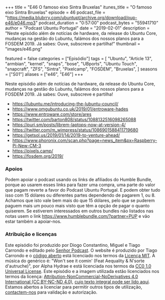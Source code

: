 +++
title = "E46 O famoso eixo Sintra Bruxelas"
itunes_title = "O famoso eixo Sintra Bruxelas"
episode = 46
podcast_file = "https://media.blubrry.com/ubuntupt/archive.org/download/pup-e46/e046.mp3"
podcast_duration = "0:57:00"
podcast_bytes = "55941710"
author = "Podcast Ubuntu Portugal"
date = "2019-02-01"
description = "Neste episódio além de notícias de hardware, da release do Ubuntu Core, mudanças na gestão do Lubuntu, falámos dos nossos planos para a FOSDEM 2019. Já sabes: Ouve, subscreve e partilha!"
thumbnail = "images/e46.png"

featured = false
categories = ["Episódio"]
tags = [
  "Ubuntu",
  "Article 13",
  "armbian",
  "kernel",
  "snaps",
  "bose",
  "UBports",
  "Ubuntu Touch",
  "snapcraft",
  "ZFS",
  "Sintra",
  "Pixelcamp",
  "FOSDEM",
  "Bruxelas",
]
seasons = ["S01"]
aliases = ["e46", "E46"]
+++

Neste episódio além de notícias de hardware, da release do Ubuntu Core, mudanças na gestão do Lubuntu, falámos dos nossos planos para a FOSDEM 2019. Já sabes: Ouve, subscreve e partilha!

* https://lubuntu.me/introducing-the-lubuntu-council/
* https://www.omgubuntu.co.uk/2019/01/entroware-hades
* https://www.entroware.com/store/ares
* https://twitter.com/barton808/status/1088132516098265088
* https://puri.sm/posts/librem-laptops-now-at-version-4/
* https://twitter.com/m_wimpress/status/1086901588411719680
* https://getsol.us/2019/01/14/2019-to-venture-ahead/
* https://www.phoronix.com/scan.php?page=news_item&px=Raspberry-Pi-New-CM-3
* https://pixels.camp/
* https://fosdem.org/2019/


### Apoios
Podem apoiar o podcast usando os links de afiliados do Humble Bundle, porque ao usarem esses links para fazer uma compra, uma parte do valor que pagam reverte a favor do Podcast Ubuntu Portugal.
E podem obter tudo isso com 15 dólares ou diferentes partes dependendo de pagarem 1, ou 8.
Achamos que isto vale bem mais do que 15 dólares, pelo que se puderem paguem mais um pouco mais visto que têm a opção de pagar o quanto quiserem.
Se estiverem interessados em outros bundles não listados nas notas usem o link https://www.humblebundle.com/?partner=PUP e vão estar também a apoiar-nos.

### Atribuição e licenças
Este episódio foi produzido por Diogo Constantino, Miguel e Tiago Carrondo e editado pelo [Senhor Podcast](https://senhorpodcast.pt/).
O website é produzido por Tiago Carrondo e o [código aberto](https://gitlab.com/podcastubuntuportugal/website) está licenciado nos termos da [Licença MIT](https://gitlab.com/podcastubuntuportugal/website/main/LICENSE).
A música do genérico é: "Won't see it comin' (Feat Aequality & N'sorte d'autruche)", por Alpha Hydrae e está licenciada nos termos da [CC0 1.0 Universal License](https://creativecommons.org/publicdomain/zero/1.0/).
Este episódio e a imagem utilizada estão licenciados nos termos da licença: [Attribution-NonCommercial-NoDerivatives 4.0 International (CC BY-NC-ND 4.0)](https://creativecommons.org/licenses/by-nc-nd/4.0/), [cujo texto integral pode ser lido aqui](https://creativecommons.org/licenses/by-nc-nd/4.0/legalcode). Estamos abertos a licenciar para permitir outros tipos de utilização, [contactem-nos](https://podcastubuntuportugal.org/contactos) para validação e autorização.

